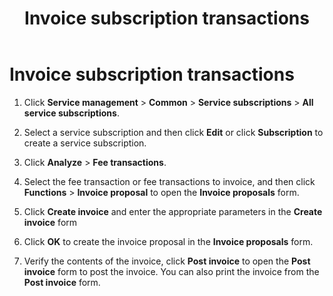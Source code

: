 ﻿---
title: Invoice subscription transactions
TOCTitle: Invoice subscription transactions
ms:assetid: df957dc3-e38f-42a3-82f5-a427b0036e6d
ms:mtpsurl: https://technet.microsoft.com/en-us/library/Aa551288(v=AX.60)
ms:contentKeyID: 36059700
ms.date: 04/18/2014
mtps_version: v=AX.60
_tocRel: gg213672(v=ax.60)/toc.json
---

# Invoice subscription transactions 




1.  Click **Service management** \> **Common** \> **Service subscriptions** \> **All service subscriptions**.

2.  Select a service subscription and then click **Edit** or click **Subscription** to create a service subscription.

3.  Click **Analyze** \> **Fee transactions**.

4.  Select the fee transaction or fee transactions to invoice, and then click **Functions** \> **Invoice proposal** to open the **Invoice proposals** form.

5.  Click **Create invoice** and enter the appropriate parameters in the **Create invoice** form

6.  Click **OK** to create the invoice proposal in the **Invoice proposals** form.

7.  Verify the contents of the invoice, click **Post invoice** to open the **Post invoice** form to post the invoice. You can also print the invoice from the **Post invoice** form.

  



